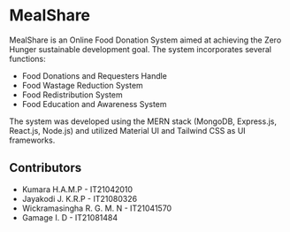 <!DOCTYPE html>
<html>
<head>
  <meta charset="UTF-8">
</head>
<body>
  <h1>MealShare</h1>
  <p>MealShare is an Online Food Donation System aimed at achieving the Zero Hunger sustainable development goal. The system incorporates several functions:</p>
  <ul>
    <li>Food Donations and Requesters Handle</li>
    <li>Food Wastage Reduction System</li>
    <li>Food Redistribution System</li>
    <li>Food Education and Awareness System</li>
  </ul>
  <p>The system was developed using the MERN stack (MongoDB, Express.js, React.js, Node.js) and utilized Material UI and Tailwind CSS as UI frameworks.</p>
  <h2>Contributors</h2>
  <ul>
    <li>Kumara H.A.M.P - IT21042010</li>
    <li>Jayakodi J. K.R.P - IT21080326</li>
    <li>Wickramasingha R. G. M. N - IT21041570</li>
    <li>Gamage I. D - IT21081484</li>
  </ul>
</body>
</html>
